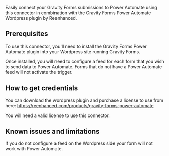 Easily connect your Gravity Forms submissions to Power Automate using this connector in combination with the Gravity Forms Power Automate Wordpress plugin by Reenhanced.

## Prerequisites

To use this connector, you'll need to install the Gravity Forms Power Automate plugin into your Wordpress site running Gravity Forms.

Once installed, you will need to configure a feed for each form that you wish to send data to Power Automate. Forms that do not have a Power Automate feed will not activate the trigger.

## How to get credentials

You can download the wordpress plugin and purchase a license to use from here: https://reenhanced.com/products/gravity-forms-power-automate

You will need a valid license to use this connector.

## Known issues and limitations

If you do not configure a feed on the Wordpress side your form will not work with Power Automate.